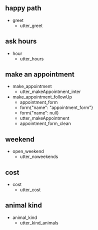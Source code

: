 ## happy path
* greet
	- utter_greet

## ask hours
* hour
	- utter_hours

## make an appointment
* make_appointment
	- utter_makeAppointment_inter
* make_appointment_followUp
	- appointment_form
	- form{"name": "appointment_form"}
	- form{"name": null}
	- utter_makeAppointment
	- appointment_form_clean

## weekend
* open_weekend
	- utter_noweekends

## cost
* cost
	- utter_cost

## animal kind
* animal_kind
	- utter_kind_animals

